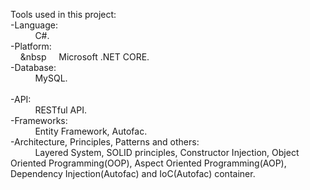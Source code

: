 
Tools used in this project: <br/> 
  -Language: <br/> 
   &nbsp; &nbsp; &nbsp; &nbsp; &nbsp; C#.  <br/> 
  -Platform:  <br/> 
  &nbsp; &nbsp; &nbsp &nbsp; &nbsp; Microsoft .NET CORE. <br/> 
  -Database: <br/>
  &nbsp; &nbsp; &nbsp; &nbsp; &nbsp; MySQL. <br/>  
  -API: <br/>
    &nbsp; &nbsp; &nbsp; &nbsp; &nbsp; RESTful API. <br/>
  -Frameworks: <br/>
    &nbsp; &nbsp; &nbsp; &nbsp; &nbsp; Entity Framework, Autofac.  <br/>
    -Architecture, Principles, Patterns and others: <br/>
    &nbsp; &nbsp; &nbsp; &nbsp; &nbsp; Layered System, SOLID principles, Constructor Injection, Object Oriented Programming(OOP), Aspect Oriented Programming(AOP), Dependency Injection(Autofac) and IoC(Autofac) container. 
